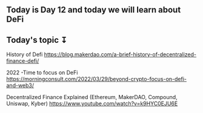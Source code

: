 ## Today is Day 12 and today we will learn about  DeFi
## Today's topic ↧
History of Defi https://blog.makerdao.com/a-brief-history-of-decentralized-finance-defi/

2022 -Time to focus on DeFi https://morningconsult.com/2022/03/29/beyond-crypto-focus-on-defi-and-web3/

Decentralized Finance Explained (Ethereum, MakerDAO, Compound, Uniswap, Kyber) https://www.youtube.com/watch?v=k9HYC0EJU6E
